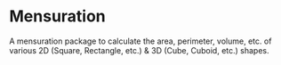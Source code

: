 # Mensuration
A mensuration package to calculate the area, perimeter, volume, etc. of various 2D (Square, Rectangle, etc.) &amp; 3D (Cube, Cuboid, etc.) shapes.
